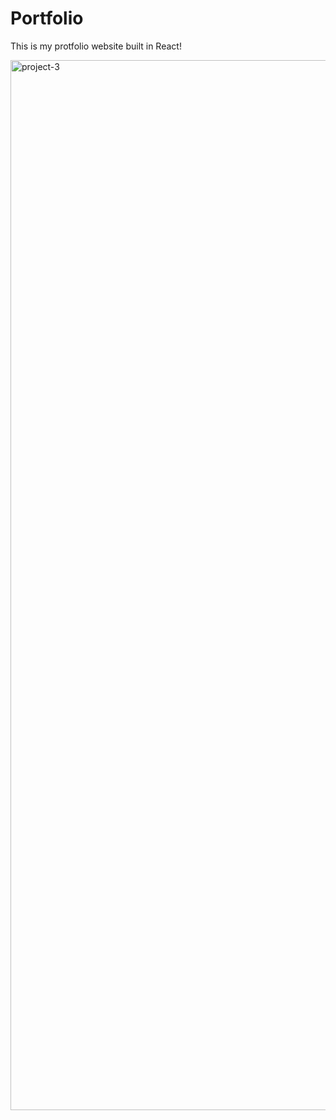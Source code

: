 # Portfolio

This is my protfolio website built in React!

<img width="1680" alt="project-3" src="https://user-images.githubusercontent.com/58843979/108821672-cebac400-7572-11eb-8cd7-6d18cae7a09a.png">
